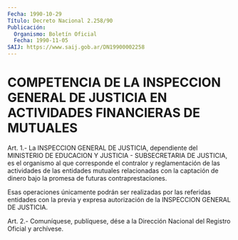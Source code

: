 ```yaml
---
Fecha: 1990-10-29
Título: Decreto Nacional 2.258/90
Publicación:
  Organismo: Boletín Oficial
  Fecha: 1990-11-05
SAIJ: https://www.saij.gob.ar/DN19900002258
---
```

# COMPETENCIA DE LA INSPECCION GENERAL DE JUSTICIA EN ACTIVIDADES FINANCIERAS DE MUTUALES

<a id="1"></a>
Art.  1.-  La  INSPECCION GENERAL DE JUSTICIA, dependiente del MINISTERIO DE EDUCACION  Y JUSTICIA - SUBSECRETARIA DE JUSTICIA, es el organismo al que corresponde  el  contralor  y reglamentación de las  actividades  de  las  entidades mutuales relacionadas  con  la captación de dinero bajo la  promesa de futuras contraprestaciones.

Esas  operaciones  únicamente  podrán    ser   realizadas  por  las referidas  entidades  con  la previa y expresa autorización  de  la INSPECCION GENERAL DE JUSTICIA.

<a id="2"></a>
Art. 2.- Comuníquese, publíquese, dése a la Dirección Nacional del Registro Oficial y archívese.